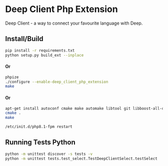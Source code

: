 # Deep Client Php Extension


Deep Client - a way to connect your favourite language with Deep.

## Install/Build
```bash
pip install -r requirements.txt
python setup.py build_ext --inplace
```

#### Or
```bash
phpize
./configure --enable-deep_client_php_extension
make
```

#### Or
```bash
apt-get install autoconf cmake make automake libtool git libboost-all-dev libssl-dev g++
cmake .
make

/etc/init.d/php8.1-fpm restart
```

## Running Tests Python

```bash
python -m unittest discover -s tests -v
python -m unittest tests.test_select.TestDeepClientSelect.testSelect
```